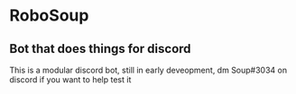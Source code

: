 # RoboSoup
## Bot that does things for discord

This is a modular discord bot, still in early deveopment, dm Soup#3034 on discord if you want to help test it
